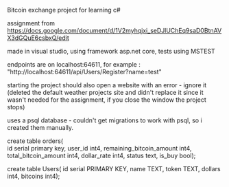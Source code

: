 Bitcoin exchange project for learning c#

assignment from https://docs.google.com/document/d/1V2myhqjxi_seDJlUChEq9saD0BtnAVX3dGQuE6csbxQ/edit

made in visual studio, using framework asp.net core, tests using MSTEST

endpoints are on localhost:64611, for example : "http://localhost:64611/api/Users/Register?name=test"

starting the project should also open a website with an error - ignore it
  (deleted the default weather projects site and didn't replace it since it wasn't needed for the assignment, if you close the window the project stops)
         
uses a psql database - couldn't get migrations to work with psql, so i created them manually.

create table orders(                                       
  id serial primary key,
  user_id int4,
  remaining_bitcoin_amount int4,
  total_bitcoin_amount int4,
  dollar_rate int4,
  status text,
  is_buy bool);
  
create table Users(
  id serial PRIMARY KEY,
  name TEXT,
  token TEXT,
  dollars int4,
  bitcoins int4);
